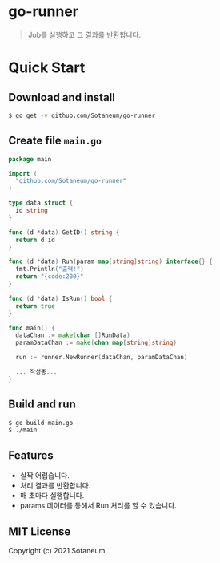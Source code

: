 # go-runner

> Job를 실행하고 그 결과를 반환합니다.

# Quick Start

## Download and install

```bash
$ go get -v github.com/Sotaneum/go-runner
```

## Create file `main.go`

```go
package main

import (
  "github.com/Sotaneum/go-runner"
)

type data struct {
  id string
}

func (d *data) GetID() string {
  return d.id
}

func (d *data) Run(param map[string]string) interface{} {
  fmt.Println("출력!")
  return "{code:200}"
}

func (d *data) IsRun() bool {
  return true
}

func main() {
  dataChan := make(chan []RunData)
  paramDataChan := make(chan map[string]string)

  run := runner.NewRunner(dataChan, paramDataChan)

  ... 작성중...
}
```

## Build and run

```bash
$ go build main.go
$ ./main
```

## Features

- 살짝 어렵습니다.
- 처리 결과를 반환합니다.
- 매 초마다 실행합니다.
- params 데이터를 통해서 Run 처리를 할 수 있습니다.

## MIT License

Copyright (c) 2021 Sotaneum
